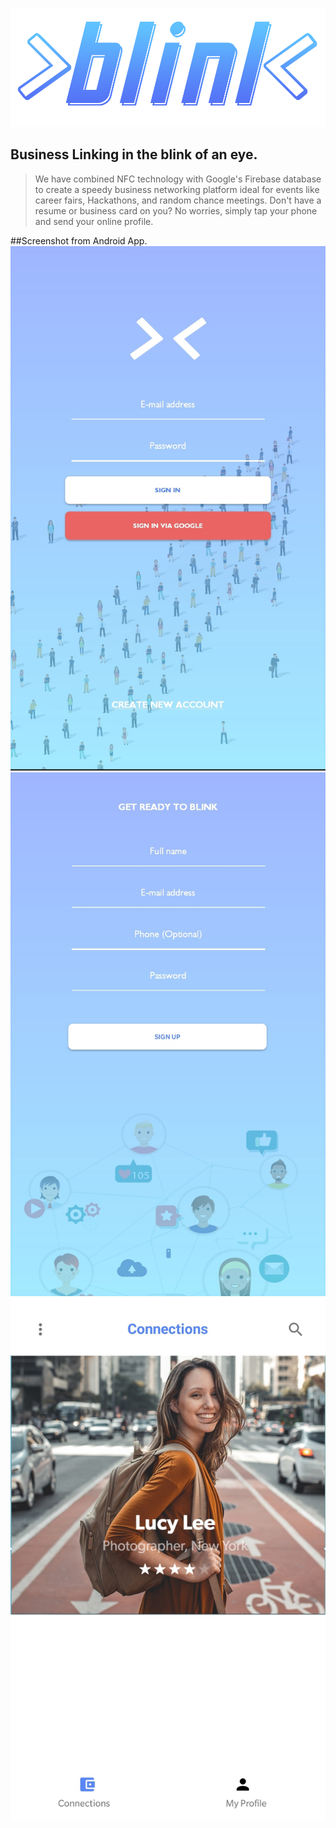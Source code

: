 ![Blink Logo](https://github.com/mi-chellenguyen/blink/blob/master/bink_logo.png)
## Business Linking in the blink of an eye.
>We have combined NFC technology with Google's Firebase database to create a speedy business networking platform ideal
>for events like career fairs, Hackathons, and random chance meetings. Don't have a resume or business card on you? No worries,
>simply tap your phone and send your online profile.

##Screenshot from Android App.
![Login Screen](https://github.com/mi-chellenguyen/blink/blob/master/screenshots/screenshot%20(1).jpg)
![Sign-Up Screen](https://github.com/mi-chellenguyen/blink/blob/master/screenshots/screenshot%20(2).jpg)
![Main Page](https://github.com/mi-chellenguyen/blink/blob/master/screenshots/screenshot%20(3).jpg)
